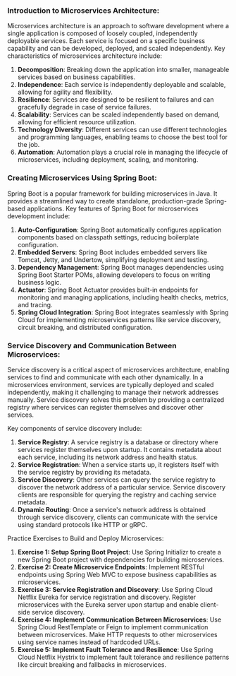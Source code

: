 ### Introduction to Microservices Architecture:
Microservices architecture is an approach to software development where a single application is composed of loosely coupled, independently deployable services. Each service is focused on a specific business capability and can be developed, deployed, and scaled independently. Key characteristics of microservices architecture include:

1. **Decomposition**: Breaking down the application into smaller, manageable services based on business capabilities.
2. **Independence**: Each service is independently deployable and scalable, allowing for agility and flexibility.
3. **Resilience**: Services are designed to be resilient to failures and can gracefully degrade in case of service failures.
4. **Scalability**: Services can be scaled independently based on demand, allowing for efficient resource utilization.
5. **Technology Diversity**: Different services can use different technologies and programming languages, enabling teams to choose the best tool for the job.
6. **Automation**: Automation plays a crucial role in managing the lifecycle of microservices, including deployment, scaling, and monitoring.

### Creating Microservices Using Spring Boot:
Spring Boot is a popular framework for building microservices in Java. It provides a streamlined way to create standalone, production-grade Spring-based applications. Key features of Spring Boot for microservices development include:

1. **Auto-Configuration**: Spring Boot automatically configures application components based on classpath settings, reducing boilerplate configuration.
2. **Embedded Servers**: Spring Boot includes embedded servers like Tomcat, Jetty, and Undertow, simplifying deployment and testing.
3. **Dependency Management**: Spring Boot manages dependencies using Spring Boot Starter POMs, allowing developers to focus on writing business logic.
4. **Actuator**: Spring Boot Actuator provides built-in endpoints for monitoring and managing applications, including health checks, metrics, and tracing.
5. **Spring Cloud Integration**: Spring Boot integrates seamlessly with Spring Cloud for implementing microservices patterns like service discovery, circuit breaking, and distributed configuration.

### Service Discovery and Communication Between Microservices:
Service discovery is a critical aspect of microservices architecture, enabling services to find and communicate with each other dynamically. In a microservices environment, services are typically deployed and scaled independently, making it challenging to manage their network addresses manually. Service discovery solves this problem by providing a centralized registry where services can register themselves and discover other services.

Key components of service discovery include:

1. **Service Registry**: A service registry is a database or directory where services register themselves upon startup. It contains metadata about each service, including its network address and health status.
2. **Service Registration**: When a service starts up, it registers itself with the service registry by providing its metadata.
3. **Service Discovery**: Other services can query the service registry to discover the network address of a particular service. Service discovery clients are responsible for querying the registry and caching service metadata.
4. **Dynamic Routing**: Once a service's network address is obtained through service discovery, clients can communicate with the service using standard protocols like HTTP or gRPC.

Practice Exercises to Build and Deploy Microservices:
1. **Exercise 1: Setup Spring Boot Project**: Use Spring Initializr to create a new Spring Boot project with dependencies for building microservices.
2. **Exercise 2: Create Microservice Endpoints**: Implement RESTful endpoints using Spring Web MVC to expose business capabilities as microservices.
3. **Exercise 3: Service Registration and Discovery**: Use Spring Cloud Netflix Eureka for service registration and discovery. Register microservices with the Eureka server upon startup and enable client-side service discovery.
4. **Exercise 4: Implement Communication Between Microservices**: Use Spring Cloud RestTemplate or Feign to implement communication between microservices. Make HTTP requests to other microservices using service names instead of hardcoded URLs.
5. **Exercise 5: Implement Fault Tolerance and Resilience**: Use Spring Cloud Netflix Hystrix to implement fault tolerance and resilience patterns like circuit breaking and fallbacks in microservices.
